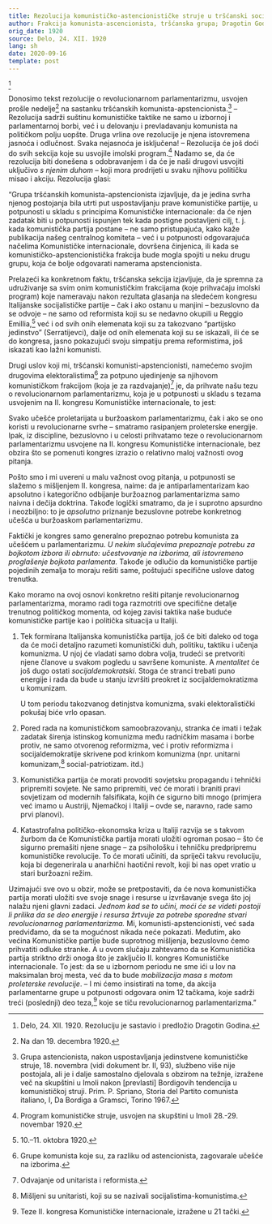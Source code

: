```yaml
---
title: Rezolucija komunističko-astencionističke struje u tršćanski socijalistički sekciji o revolucionarnom parlamentarizmu, usvojena na sastanku 19. decembra 1920
author: Frakcija komunista-ascencionista, tršćanska grupa; Dragotin Godina
orig_date: 1920
source: Delo, 24. XII. 1920
lang: sh
date: 2020-09-16
template: post
---
```


[^1]

Donosimo tekst rezolucije o revolucionarnom parlamentarizmu, usvojen prošle nedelje[^2] na sastanku tršćanskih komunista-apstencionista.[^3] – Rezolucija sadrži suštinu komunističke taktike ne samo u izbornoj i parlamentarnoj borbi, već i u delovanju i prevladavanju komunista na političkom polju uopšte. Druga vrlina ove rezolucije je njena istovremena jasnoća i odlučnost. Svaka nejasnoća je isključena! – Rezolucija će još doći do svih sekcija koje su usvojile imolski program.[^4] Nadamo se, da će rezolucija biti donešena s odobravanjem i da će je naši drugovi usvojiti uključivo *s njenim duhom* – koji mora prodrijeti u svaku njihovu političku misao i akciju. Rezolucija glasi:

“Grupa tršćanskih komunista-apstencionista izjavljuje, da je jedina svrha njenog postojanja bila utrti put uspostavljanju prave komunističke partije, u potpunosti u skladu s principima Komunističke internacionale: da će njen zadatak biti u potpunosti ispunjen tek kada postigne postavljeni cilj, t. j. kada komunistička partija postane – ne samo pristupajuća, kako kaže publikacija našeg centralnog komiteta – već i u potpunosti odgovarajuća načelima Komunističke internacionale, dovršena činjenica, ili kada se komunističko-apstencionistička frakcija bude mogla spojiti u neku drugu grupu, koja će bolje odgovarati namerama apstencionista.

Prelazeći ka konkretnom faktu, tršćanska sekcija izjavljuje, da je spremna za udruživanje sa svim onim komunističkim frakcijama (koje prihvaćaju imolski program) koje nameravaju nakon rezultata glasanja na sledećem kongresu Italijanske socijalističke partije – čak i ako ostanu u manjini – bezuslovno da se odvoje – ne samo od reformista koji su se nedavno okupili u Reggio Emillia,[^5] već i od svih onih elemenata koji su za takozvano “partijsko jedinstvo” (Serratijevci), dalje od onih elemenata koji su se iskazali, ili će se do kongresa, jasno pokazujući svoju simpatiju prema reformistima, još iskazati kao lažni komunisti.

Drugi uslov koji mi, tršćanski komunisti-apstencionisti, namećemo svojim drugovima elektoralistima[^6] za potpuno ujedinjenje sa njihovom komunističkom frakcijom (koja je za razdvajanje)[^7] je, da prihvate našu tezu o revolucionarnom parlamentarizmu, koja je u potpunosti u skladu s tezama usvojenim na II. kongresu Komunističke internacionale, to jest:

Svako učešće proletarijata u buržoaskom parlamentarizmu, čak i ako se ono koristi u revolucionarne svrhe – smatramo rasipanjem proleterske energije. Ipak, iz discipline, bezuslovno i u celosti prihvatamo teze o revolucionarnom parlamentarizmu usvojene na II. kongresu Komunističke internacionale, bez obzira što se pomenuti kongres izrazio o relativno maloj važnosti ovog pitanja.

Pošto smo i mi uvereni u malu važnost ovog pitanja, u potpunosti se slažemo s mišljenjem II. kongresa, naime: da je antiparlamentarizam kao apsolutno i kategorično odbijanje buržoaznog parlamentarizma samo naivna i dečija doktrina. Takođe logički smatramo, da je i suprotno apsurdno i neozbiljno: to je *apsolutno* priznanje bezuslovne potrebe konkretnog učešća u buržoaskom parlamentarizmu.

Faktički je kongres samo generalno prepoznao potrebu komunista za učešćem u parlamentarizmu. *U nekim slučajevima prepoznaje potrebu za bojkotom izbora ili obrnuto: učestvovanje na izborima, ali istovremeno proglašenje bojkota parlamenta.* Takođe je odlučio da komunističke partije pojedinih zemalja to moraju rešiti same, poštujući specifične uslove datog trenutka.

Kako moramo na ovoj osnovi konkretno rešiti pitanje revolucionarnog parlamentarizma, moramo radi toga razmotriti ove specifične detalje trenutnog političkog momenta, od kojeg zavisi taktika naše buduće komunističke partije kao i politička situacija u Italiji.

1.  Tek formirana Italijanska komunistička partija, još će biti daleko od toga da će moći detaljno razumeti komunistički duh, politiku, taktiku i učenja komunizma. U njoj će vladati samo dobra volja, trudeći se pretvoriti njene članove u svakom pogledu u savršene komuniste. A *mentalitet* će još dugo ostati *socijaldemokratski*. Stoga će stranci trebati puno energije i rada da bude u stanju izvršiti preokret iz socijaldemokratizma u komunizam.

    U tom periodu takozvanog detinjstva komunizma, svaki elektoralistički pokušaj biće vrlo opasan.
2.  Pored rada na komunističkom samoobrazovanju, stranka će imati i težak zadatak širenja istinskog komunizma među radničkim masama i borbe protiv, ne samo otvorenog reformizma, već i protiv reformizma i socijaldemokratije skrivene pod krinkom komunizma (npr. unitarni komunizam,[^8] social-patriotizam. itd.)
3.  Komunistička partija će morati provoditi sovjetsku propagandu i tehnički pripremiti sovjete. Ne samo pripremiti, već će morati i braniti pravi sovjetizam od modernih falsifikata, kojih će sigurno biti mnogo (primjera već imamo u Austriji, Njemačkoj i Italiji – ovde se, naravno, rade samo prvi planovi).
4.  Katastrofalna političko-ekonomska kriza u Italiji razvija se s takvom žurbom da će Komunistička partija morati uložiti ogroman posao – što će sigurno premašiti njene snage – za psihološku i tehničku predpripremu komunističke revolucije. To će morati učiniti, da spriječi takvu revoluciju, koja bi degenerirala u anarhični haotični revolt, koji bi nas opet vratio u stari buržoazni režim.

Uzimajući sve ovo u obzir, može se pretpostaviti, da će nova komunistička partija morati uložiti sve svoje snage i resurse u izvršavanje svega što joj nalažu njeni glavni zadaci. *Jednom kad se to učini, moći će se videti postoji li prilika da se deo energije i resursa žrtvuje za potrebe sporedne stvari revolucionarnog parlamentarizma.* Mi, komunisti-apstencionisti, već sada predviđamo, da se ta mogućnost nikada neće pokazati. Međutim, ako većina Komunističke partije bude suprotnog mišljenja, bezuslovno ćemo prihvatiti odluke stranke. A u ovom slučaju zahtevamo da se Komunistička partija striktno drži onoga što je zaključio II. kongres Komunističke internacionale. To jest: da se u izbornom periodu ne sme ići u lov na maksimalan broj mesta, već da to bude *mobilizacija masa s motom proleterske revolucije*. – I mi ćemo insistirati na tome, da akcija parlamentarne grupe u potpunosti odgovara onim 12 tačkama, koje sadrži treći (poslednji) deo teza,[^9] koje se tiču revolucionarnog parlamentarizma.”

[^1]: Delo, 24. XII. 1920. Rezoluciju je sastavio i predložio Dragotin Godina.
[^2]: Na dan 19. decembra 1920.
[^3]: Grupa astencionista, nakon uspostavljanja jedinstvene komunističke struje, 18. novembra (vidi dokument br. II, 93), službeno više nije postojala, ali je i dalje samostalno djelovala s obzirom na težnje, izražene več na skupštini u Imoli nakon [prevlasti] Bordigovih tendencija u komunističkoj struji. Prim. P. Spriano, Storia del Partito comunista italiano, I, Da Bordiga a Gramsci, Torino 1967.
[^4]: Program komunističke struje, usvojen na skupštini u Imoli 28.-29. novembar 1920.
[^5]: 10.–11. oktobra 1920.
[^6]: Grupe komunista koje su, za razliku od astencionista, zagovarale učešće na izborima.
[^7]: Odvajanje od unitarista i reformista.
[^8]: Mišljeni su unitaristi, koji su se nazivali socijalistima-komunistima.
[^9]: Teze II. kongresa Komunističke internacionale, izražene u 21 tački.